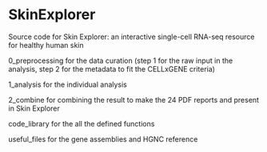 # SkinExplorer
Source code for Skin Explorer: an interactive single-cell RNA-seq resource for healthy human skin

0_preprocessing for the data curation (step 1 for the raw input in the analysis, step 2 for the metadata to fit the CELLxGENE criteria)  
  
1_analysis for the individual analysis  
  
2_combine for combining the result to make the 24 PDF reports and present in Skin Explorer  
  
code_library for the all the defined functions  
  
useful_files for the gene assemblies and HGNC reference  

